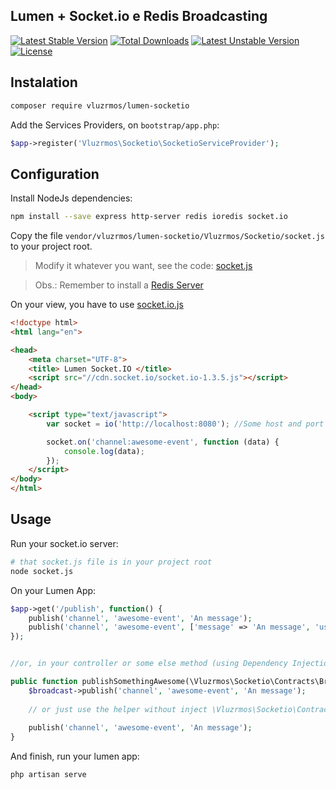 ## Lumen + Socket.io e Redis Broadcasting
[![Latest Stable Version](https://poser.pugx.org/vluzrmos/lumen-socketio/v/stable)](https://packagist.org/packages/vluzrmos/lumen-socketio) [![Total Downloads](https://poser.pugx.org/vluzrmos/lumen-socketio/downloads)](https://packagist.org/packages/vluzrmos/lumen-socketio) [![Latest Unstable Version](https://poser.pugx.org/vluzrmos/lumen-socketio/v/unstable)](https://packagist.org/packages/vluzrmos/lumen-socketio) [![License](https://poser.pugx.org/vluzrmos/lumen-socketio/license)](https://packagist.org/packages/vluzrmos/lumen-socketio)


## Instalation

```bash
composer require vluzrmos/lumen-socketio
```

Add the Services Providers, on <code>bootstrap/app.php</code>:
```php 
$app->register('Vluzrmos\Socketio\SocketioServiceProvider');
```

## Configuration

Install NodeJs dependencies:

```bash
npm install --save express http-server redis ioredis socket.io
```

Copy the file <code>vendor/vluzrmos/lumen-socketio/Vluzrmos/Socketio/socket.js</code> to your project root.

> Modify it whatever you want, see the code: [socket.js](https://github.com/vluzrmos/lumen-socketio/blob/master/src/Vluzrmos/Socketio/socket.js)

> Obs.: Remember to install a [Redis Server](http://redis.io)

On your view, you have to use [socket.io.js](http://socket.io/download/)

```html
<!doctype html>
<html lang="en">

<head>
    <meta charset="UTF-8">
    <title> Lumen Socket.IO </title>
    <script src="//cdn.socket.io/socket.io-1.3.5.js"></script>
</head>
<body>

    <script type="text/javascript">
        var socket = io('http://localhost:8080'); //Some host and port configured in socket.js

        socket.on('channel:awesome-event', function (data) {
            console.log(data); 
        });
    </script>
</body>
</html>
```

## Usage

Run your socket.io server:

```bash
# that socket.js file is in your project root
node socket.js
```

On your Lumen App:
```php
$app->get('/publish', function() {
    publish('channel', 'awesome-event', 'An message');
    publish('channel', 'awesome-event', ['message' => 'An message', 'user' => \App\User::first()]);
});


//or, in your controller or some else method (using Dependency Injection)

public function publishSomethingAwesome(\Vluzrmos\Socketio\Contracts\Broadcast $broadcast){
    $broadcast->publish('channel', 'awesome-event', 'An message');
    
    // or just use the helper without inject \Vluzrmos\Socketio\Contracts\Broadcast
    
    publish('channel', 'awesome-event', 'An message');
}

```

And finish, run your lumen app:

```bash
php artisan serve
```
